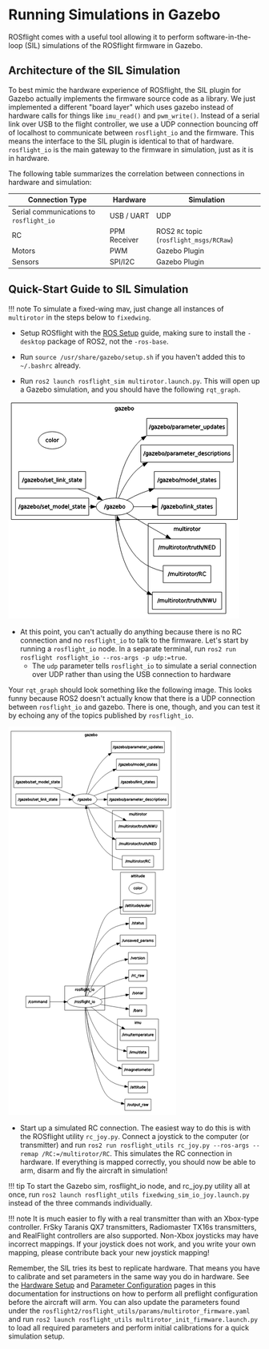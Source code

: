 # Running Simulations in Gazebo

ROSflight comes with a useful tool allowing it to perform software-in-the-loop (SIL) simulations of the ROSflight firmware in Gazebo.

## Architecture of the SIL Simulation

To best mimic the hardware experience of ROSflight, the SIL plugin for Gazebo actually implements the firmware source code as a library. We just implemented a different "board layer" which uses gazebo instead of hardware calls for things like `imu_read()` and `pwm_write()`. Instead of a serial link over USB to the flight controller, we use a UDP connection bouncing off of localhost to communicate between `rosflight_io` and the firmware. This means the interface to the SIL plugin is identical to that of hardware. `rosflight_io` is the main gateway to the firmware in simulation, just as it is in hardware.

The following table summarizes the correlation between connections in hardware and simulation:

| Connection Type                         | Hardware     | Simulation                               |
|-----------------------------------------|--------------|------------------------------------------|
| Serial communications to `rosflight_io` | USB / UART   | UDP                                      |
| RC                                      | PPM Receiver | ROS2 `RC` topic (`rosflight_msgs/RCRaw`) |
| Motors                                  | PWM          | Gazebo Plugin                            |
| Sensors                                 | SPI/I2C      | Gazebo Plugin                            |

## Quick-Start Guide to SIL Simulation

!!! note
    To simulate a fixed-wing mav, just change all instances of `multirotor` in the steps below to `fixedwing`.

* Setup ROSflight with the [ROS Setup](ros-setup.md) guide, making sure to install the `-desktop` package of ROS2, not the `-ros-base`.

* Run `source /usr/share/gazebo/setup.sh` if you haven't added this to `~/.bashrc` already.

* Run `ros2 launch rosflight_sim multirotor.launch.py`. This will open up a Gazebo simulation, and you should have the following `rqt_graph`.

![multirotor_launch_rqt_graph](images/rqt_graph_multirotor_launch.png)

* At this point, you can't actually do anything because there is no RC connection and no `rosflight_io` to talk to the firmware. Let's start by running a `rosflight_io` node. In a separate terminal, run `ros2 run rosflight rosflight_io --ros-args -p udp:=true`.
    * The `udp` parameter tells `rosflight_io` to simulate a serial connection over UDP rather than using the USB connection to hardware

Your `rqt_graph` should look something like the following image. This looks funny because ROS2 doesn't actually know that there is a UDP connection between `rosflight_io` and gazebo. There is one, though, and you can test it by echoing any of the topics published by `rosflight_io`.

![rqt_graph_multirotor_launch_with_rosflight_io](images/rqt_graph_multirotor_launch_with_rosflight_io.png)

* Start up a simulated RC connection. The easiest way to do this is with the ROSflight utility `rc_joy.py`. Connect a joystick to the computer (or transmitter) and run `ros2 run rosflight_utils rc_joy.py --ros-args --remap /RC:=/multirotor/RC`. This simulates the RC connection in hardware. If everything is mapped correctly, you should now be able to arm, disarm and fly the aircraft in simulation!

!!! tip
    To start the Gazebo sim, rosflight_io node, and rc_joy.py utility all at once, run `ros2 launch rosflight_utils fixedwing_sim_io_joy.launch.py` instead of the three commands individually.

!!! note
    It is much easier to fly with a real transmitter than with an Xbox-type controller. FrSky Taranis QX7 transmitters, Radiomaster TX16s transmitters, and RealFlight controllers are also supported. Non-Xbox joysticks may have incorrect mappings. If your joystick does not work, and you write your own mapping, please contribute back your new joystick mapping!

Remember, the SIL tries its best to replicate hardware. That means you have to calibrate and set parameters in the same way you do in hardware. See the [Hardware Setup](hardware-setup.md) and [Parameter Configuration](parameter-configuration.md) pages in this documentation for instructions on how to perform all preflight configuration before the aircraft will arm. You can also update the parameters found under the `rosflight2/rosflight_utils/params/multirotor_firmware.yaml` and run `ros2 launch rosflight_utils multirotor_init_firmware.launch.py` to load all required parameters and perform initial calibrations for a quick simulation setup.
